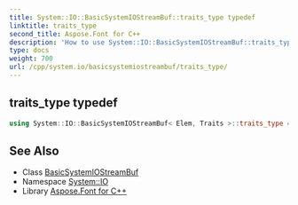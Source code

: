 ```yaml
---
title: System::IO::BasicSystemIOStreamBuf::traits_type typedef
linktitle: traits_type
second_title: Aspose.Font for C++
description: 'How to use System::IO::BasicSystemIOStreamBuf::traits_type typedef of System::IO::BasicSystemIOStreamBuf class in C++.'
type: docs
weight: 700
url: /cpp/system.io/basicsystemiostreambuf/traits_type/
---
```

## traits_type typedef




```cpp
using System::IO::BasicSystemIOStreamBuf< Elem, Traits >::traits_type =  Traits
```

## See Also

* Class [BasicSystemIOStreamBuf](../)
* Namespace [System::IO](../../)
* Library [Aspose.Font for C++](../../../)
